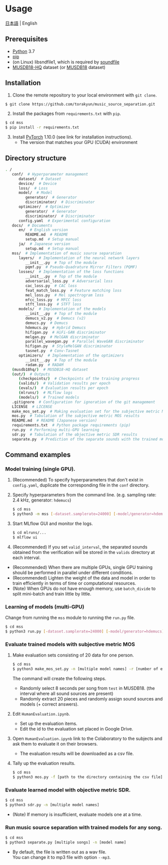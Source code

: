 # Usage

[日本語](../ja/setup.md) | English

## Prerequisites

- [Python](https://www.python.org/) 3.7
- [pip](https://pip.pypa.io/)
- (on Linux) libsndfile1, which is required by [soundfile](https://github.com/bastibe/python-soundfile)
- [MUSDB18-HQ](https://zenodo.org/record/3338373) dataset (or [MUSDB18](https://zenodo.org/record/1117372) dataset)

## Installation

1. Clone the remote repository to your local environment with ```git clone```.

```bash
$ git clone https://github.com/torakyun/music_source_separation.git
````

2. Install the packages from ```requirements.txt``` with ```pip```.

```bash
$ cd mss
$ pip install -r requirements.txt
```

3. Install [PyTorch](https://pytorch.org/) 1.10.0 (see link for installation instructions).
   - The version that matches your GPU (CUDA) environment

## Directory structure

```sh .
. /
   conf/  # Hyperparameter management
      dataset/  # Dataset
      device/  # Device
      loss/  # Loss
      model/  # Model
         generator/  # Generator
         discriminator/  # Discriminator
      optimizer/  # Optimizer
         generator/  # Generator
         discriminator/  # Discriminator
      config.yaml  # Experimental configuration
   docs/  # Documents
      en/  # English version
         README.md  # README
         setup.md  # Setup manual
      ja/  # Japanese version
         setup.md  # Setup manual
   mss/  # Implementation of music source separation
      layers/  # Implementation of the neural network layers
         __init__.py  # Top of the module
         pqmf.py  # Pseudo-Quadrature Mirror Filters (PQMF)
      losses/  # Implementation of the loss functions
         __init__.py  # Top of the module
         adversarial_loss.py  # Adversarial loss
         cac_loss.py  # CAC loss
         feat_match_loss.py  # Feature matching loss
         mel_loss.py  # Mel spectrogram loss
         mfcc_loss.py  # MFCC loss
         stft_loss.py  # STFT loss
      models/  # Implementation of the models
         __init__.py  # Top of the module
         demucs_v2.py  # Demucs (v2)
         demucs.py  # Demucs
         hdemucs.py  # Hybrid Demucs
         hifigan.py  # HiFi-GAN discriminator
         melgan.py  # MelGAN discriminator
         parallel_wavegan.py  # Parallel WaveGAN discriminator
         hifigan.py  # StyleMelGAN discriminator
         tasnet.py  # Conv-Tasnet
      optimizers/  # Implementation of the optimizers
         __init__.py  # Top of the module
         radam.py  # RADAM
   (musdb18hq/)  # MUSDB18-HQ dataset
   (out/)  # Outputs
      (checkpoints/)  # Checkpoints of the training progress
      (valids/)  # Validation results per epoch
      (evals/)  # Evaluation results per epoch
      (mlruns/)  # MLflow logs
      (models/)  # Trained models
   .gitignore  # Configuration for ignoration of the git management
   LICENSE  # LICENSE
   make_mos_set.py  # Making evaluation set for the subjective metric MOS
   mos.py  # Tabulation of the subjective metric MOS results
   README.md  # README (Japanese version)
   requirements.txt  # Python package requirements (pip)
   run.py  # Performing multi-GPU learning
   sdr.py  # Tabulation of the objective metric SDR results
   separate.py  # Prediction of the separate sounds with the trained model
````

## Command examples

### Model training (single GPU).

1. (Recommended) To specify hyperparameters that don\'t exist in `config.yaml`, duplicate the corresponding file in the `conf` directory.

2. Specify hyperparameters from the command line. (e.g. sampling rate: 2.4 kHz, generator: `hdemucs`)
   ```bash
   $ cd mss
   $ python3 -m mss [-dataset.samplerate=24000] [-model/generator=hdemucs]
   ````

3. Start MLflow GUI and monitor the logs.
   ```bash
   $ cd mlruns/...
   $ mlflow ui
   ````

4. (Recommended) If you set ```valid_interval```, the separated sounds obtained from the verification will be stored in the `valids` directory at each interval.

- (Recommended) When there are multiple GPUs, single GPU training should be performed in parallel under different conditions.
- (Recommended) Lighten the weight of the data and model in order to train efficiently in terms of time or computational resources.
- (Note) When GPUs do not have enough memory, use ```batch_divide``` to split mini-batch and train little by little.

### Learning of models (multi-GPU)

Change from running the `mss` module to running the `run.py` file.
```bash
$ cd mss
$ python3 run.py [-dataset.samplerate=24000] [-model/generator=hdemucs]
```

### Evaluate trained models with subjective metric MOS

1. Make evaluation sets consisting of 20 data for one person.
   ```bash
   $ cd mss
   $ python3 make_mos_set.py -n [multiple model names] -r [number of evaluation sets]
   ```
   The command will create the following steps.
   - Randomly select 8 seconds per song from `test` in MUSDB18. (the interval where all sound sources are present)
   - Randomly extract 20 pieces and randomly assign sound sources and models (+ correct answers).

2. Edit `HumanEvaluation.ipynb`.
   - Set up the evaluation items.
   - Edit the id to the evaluation set placed in Google Drive.

3. Open `HumanEvaluation.ipynb` link to the Colaboratory to the subjects and ask them to evaluate it on their browsers.
   - The evaluation results will be downloaded as a csv file.

4. Tally up the evaluation results.
   ```bash
   $ cd mss
   $ python3 mos.py -f [path to the directory containing the csv file]
   ```

### Evaluate learned model with objective metric SDR.

```bash
$ cd mss
$ python3 sdr.py -n [multiple model names]
```

- (Note) If memory is insufficient, evaluate models one at a time.

### Run music source separation with trained models for any song.

```bash
$ cd mss
$ python3 separate.py [multiple songs] -n [model name]
```

- By default, the file is written out as a wav file.  
You can change it to mp3 file with option ```--mp3```.
